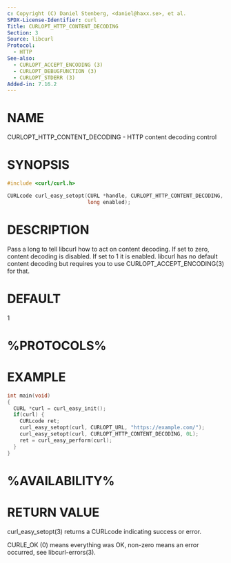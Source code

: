 ```yaml
---
c: Copyright (C) Daniel Stenberg, <daniel@haxx.se>, et al.
SPDX-License-Identifier: curl
Title: CURLOPT_HTTP_CONTENT_DECODING
Section: 3
Source: libcurl
Protocol:
  - HTTP
See-also:
  - CURLOPT_ACCEPT_ENCODING (3)
  - CURLOPT_DEBUGFUNCTION (3)
  - CURLOPT_STDERR (3)
Added-in: 7.16.2
---
```


# NAME

CURLOPT_HTTP_CONTENT_DECODING - HTTP content decoding control

# SYNOPSIS

~~~c
#include <curl/curl.h>

CURLcode curl_easy_setopt(CURL *handle, CURLOPT_HTTP_CONTENT_DECODING,
                          long enabled);
~~~

# DESCRIPTION

Pass a long to tell libcurl how to act on content decoding. If set to zero,
content decoding is disabled. If set to 1 it is enabled. libcurl has no
default content decoding but requires you to use
CURLOPT_ACCEPT_ENCODING(3) for that.

# DEFAULT

1

# %PROTOCOLS%

# EXAMPLE

~~~c
int main(void)
{
  CURL *curl = curl_easy_init();
  if(curl) {
    CURLcode ret;
    curl_easy_setopt(curl, CURLOPT_URL, "https://example.com/");
    curl_easy_setopt(curl, CURLOPT_HTTP_CONTENT_DECODING, 0L);
    ret = curl_easy_perform(curl);
  }
}
~~~

# %AVAILABILITY%

# RETURN VALUE

curl_easy_setopt(3) returns a CURLcode indicating success or error.

CURLE_OK (0) means everything was OK, non-zero means an error occurred, see
libcurl-errors(3).
